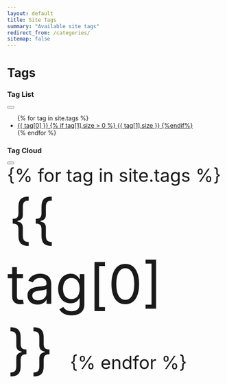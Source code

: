 ```yaml
---
layout: default
title: Site Tags
summary: "Available site tags"
redirect_from: /categories/
sitemap: false
---
```

<!-- Content Header (Page header) -->
<div class="content-header">
  <div class="container-fluid">
    <div class="row mb-2">
      <div class="col-12">
        <h1 class="m-0 text-dark">
         Tags
        </h1>
      </div><!-- /.col -->
    </div><!-- /.row -->
  </div><!-- /.container-fluid -->
</div>
<!-- /.content-header -->
<div class="content">
  <div class="container-fluid">
        <div class="row">
            <div class="col-4">
                <div class="card">
                    <div class="card-header">
                    <h3 class="card-title"><i class="fas fa-list"></i> Tag List</h3>
                    <div class="card-tools">
                        <button type="button" class="btn btn-tool" data-card-widget="collapse"><i class="fas fa-minus"></i>
                        </button>
                    </div>
                    </div>
                    <div class="card-body p-0">
                    <ul class="nav nav-pills flex-column">
                        {% for tag in site.tags %}
                        <li class="nav-item active">
                        <a href="/tag/{{ tag[0] | slugify }}" class="nav-link">
                            {{ tag[0] }} 
                            {% if tag[1].size > 0 %} <span class="badge bg-primary float-right"> {{ tag[1].size }} </span> {%endif%}
                        </a>
                        </li>
                        {% endfor %}
                    </ul>
                    </div>
                    <!-- /.card-body -->
                </div>
                <!-- /.card -->
            </div>
            <div class="col-md-8">
                <div class="card">
                    <div class="card-header">
                    <h3 class="card-title"><i class="fas fa-cloud"></i> Tag Cloud</h3>
                    <div class="card-tools">
                        <button type="button" class="btn btn-tool" data-card-widget="collapse"><i class="fas fa-minus"></i>
                        </button>
                    </div>
                    </div>
                    <div class="card-body">
                        <ul class="tagcloud">
                        {% for tag in site.tags %}
                            <li style="font-size:{{ tag | last | size | times: 15 | plus: 50 }}%;">
                                <a href="/tag/{{ tag | first | slugify }}">
                                    {{ tag[0] }}
                                </a>
                            </li>
                        {% endfor %}
                        </ul>
                    </div>
                    <!-- /.card-body -->
                </div>
                <!-- /.card -->
            </div>
        </div>
    </div>
</div>
 
<style type="text/css">
ul.tagcloud, ul.tagcloud li
{
	font-size: 3em;
	list-style-type: none;
	padding: 0;
	margin: 0;
}

ul.tagcloud li
{
	display: inline;
}

ul.tagcloud a
{
	text-decoration: none;
	padding: 3px 4px;
}
</style>